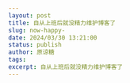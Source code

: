 ```yaml
---
layout: post
title: 自从上班后就没精力维护博客了
slug: now-happy-
date: 2024/03/30 13:21:00
status: publish
author: 原谅糖
tags: 
excerpt: 自从上班后就没精力维护博客了
---
```


